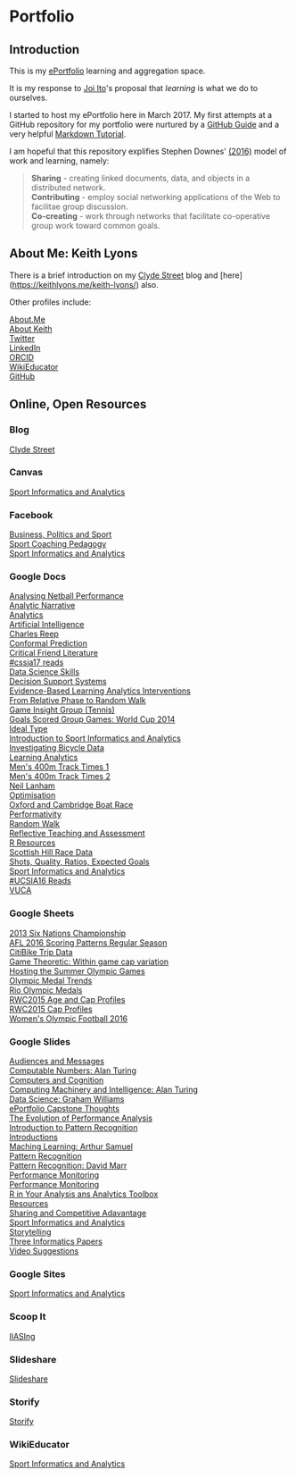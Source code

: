 # Portfolio

## Introduction

This is my [ePortfolio](http://wikieducator.org/Sport_Informatics_and_Analytics/ePortfolio#Some_Background_Information) learning and aggregation space.

It is my response to [Joi Ito](https://civic.mit.edu/blog/mstem/joi-itos-9-principles-of-the-media-lab)'s proposal that _learning_ is what we do to ourselves.

I started to host my ePortfolio here in March 2017. My first attempts at a GitHub repository for my portfolio were nurtured by a [GitHub Guide](https://guides.github.com/activities/hello-world/) and a very helpful [Markdown Tutorial](http://www.markdowntutorial.com/).

I am hopeful that this repository explifies Stephen Downes' [(2016)](https://www.slideshare.net/Downes/disruptive-innovations-in-learning) model of work and learning, namely:  
>**Sharing** - creating linked documents, data, and objects in a distributed network.  
>**Contributing** - employ social networking applications of the Web to facilitae group discussion.  
>**Co-creating** - work through networks that facilitate co-operative group work toward common goals.  

## About Me: Keith Lyons

There is a brief introduction on my [Clyde Street](https://keithlyons.me/about/) blog and [here] (https://keithlyons.me/keith-lyons/) also.

Other profiles include:

[About.Me](https://about.me/keithlyons)   
[About Keith](https://docs.google.com/document/d/1FZYkNzVOpCkSDCQZcZa9XmZjUBxg-B4iCm69xq1H94g/edit?usp=sharing)  
[Twitter](https://twitter.com/520507?lang=en)  
[LinkedIn](https://www.linkedin.com/in/clydestreet/)  
[ORCID](http://orcid.org/0000-0001-8870-865X)  
[WikiEducator](https://wikieducator.org/User:Postillion)  
[GitHub](https://github.com/2622NSW)    

## Online, Open Resources

### Blog

[Clyde Street](https://keithlyons.me/)   

### Canvas

[Sport Informatics and Analytics](https://learn.canvas.net/courses/536) 

### Facebook

[Business, Politics and Sport](https://www.facebook.com/Business-Politics-and-Sport-127657700659888/)    
[Sport Coaching Pedagogy](https://www.facebook.com/SportCoachingPedagogy2013/)   
[Sport Informatics and Analytics](https://www.facebook.com/Sport-Informatics-and-Analytics-548685338592152/)  

### Google Docs

[Analysing Netball Performance](https://docs.google.com/document/d/1QceVT-km8uanhiSwdZeXCPbZQRkAV9mT1mYjfD7SXJ4/edit?usp=sharing)  
[Analytic Narrative](https://docs.google.com/document/d/1dbJr563V20ZfSRdPeKymp0D56p0CBYVyWEaT0UhFkz4/edit?usp=sharing)  
[Analytics](https://docs.google.com/document/d/1aWVvZWkwOr-QhSnQ3UX7WoQBz7hw7s6nDjLfpshuiLs/edit?usp=sharing)  
[Artificial Intelligence](https://docs.google.com/document/d/1qNGd28mfnDL-5_WyploIrwfJmi7i-uyn1Y5O6nbw-MQ/edit?usp=sharing)  
[Charles Reep](https://docs.google.com/document/d/1KANFBDCvV4HkGvESqj5QnMMqwQ2jhjDVzEyhP5byR40/edit?usp=sharing)  
[Conformal Prediction](https://docs.google.com/document/d/1LqE78GO-xk0ecURro7KKJi2EXr5fTkahMK6CPH_pn-Y/edit?usp=sharing)  
[Critical Friend Literature](https://docs.google.com/document/d/1u8FFvzlzqS_6vZ4b3d4nxDm1hM3ZP1enTbjojqjbpDw/edit?usp=sharing)  
[#cssia17 reads](https://docs.google.com/document/d/1dWwhMcq9c_lg5Y_fSKnZ6ii0-kUfFVdVDlBUcl09TCo/edit?usp=sharing)  
[Data Science Skills](https://docs.google.com/document/d/1w40LPIC3Mxxb4lrXJzXmbvNLC3CZ6UEBi-KdPkj5Cvo/edit?usp=sharing)  
[Decision Support Systems](https://docs.google.com/document/d/1wi0Bwg9AOp_8a2q0yd6AIBdujCvbGjnq04Nh1GnVP5A/edit?usp=sharing)  
[Evidence-Based Learning Analytics Interventions](https://docs.google.com/document/d/1TJQMKva0BItqaLXGPt1-QxgUDmb6M--wIsr_0UIL_Kc/edit?usp=sharing)  
[From Relative Phase to Random Walk](https://docs.google.com/document/d/13mJIFc4_cHhwvrwKWBgjFqYlGMoqHGucqi9yxsBETWc/edit?usp=sharing)  
[Game Insight Group (Tennis)](https://docs.google.com/document/d/1n8_oZ8OSXF7fBmSLDJPlO1QMXuQ5tmZ7s5sVytg23_s/edit?usp=sharing)  
[Goals Scored Group Games: World Cup 2014](https://docs.google.com/document/d/1HNwV2Iica_7n7nPXQD0vOKqAal4JHgSWyTEQeo01noc/edit?usp=sharing)  
[Ideal Type](https://docs.google.com/document/d/1jAyjY8RS6UjywJOkxy5xfbYVylU8d39gd3CpdQvJoKQ/edit?usp=sharing)  
[Introduction to Sport Informatics and Analytics](https://docs.google.com/document/d/15Hxyh5oZun3AN9549_oQEkTFHhigCLylzYVOQfu0xZE/edit?usp=sharing)  
[Investigating Bicycle Data](https://docs.google.com/document/d/1d97Y9izRg54sN4kbwqGIrBffI-dahIilAw3ibESfrpc/edit?usp=sharing)  
[Learning Analytics](https://docs.google.com/document/d/1ZnWl8oF5qh2RLcowC--N6U2tuJ6dn4ny3FTeJ-pq7TY/edit?usp=sharing)  
[Men's 400m Track Times 1](https://docs.google.com/document/d/1tKGOU_BOgHjPsHCZzxug906YbuVI0AunL9MxTqY24_I/edit?usp=sharing)  
[Men's 400m Track Times 2](https://docs.google.com/document/d/1i-wLdtTDH-zMskewjfrAIBt9eX_C5rLkmGIZDDkFASQ/edit?usp=sharing)  
[Neil Lanham](https://docs.google.com/document/d/1hOQKCwejYF9mvjSvoPraENdmplu1XFD2HrmjyzUk590/edit?usp=sharing)  
[Optimisation](https://docs.google.com/document/d/1gDPktXR2-W2WRdCo3qA-3QVg4jYGuPsgooE4pvvHPiU/edit?usp=sharing)  
[Oxford and Cambridge Boat Race](https://docs.google.com/document/d/1l_zmgZmekV8onH5aqPYRQ1D1me2e-ROZpXwin_JeIwI/edit?usp=sharing)  
[Performativity](https://docs.google.com/document/d/17aV176uMp4WPaaE4QU8-xraXsDjohp96j6FMwrUSLQ0/edit?usp=sharing)  
[Random Walk](https://docs.google.com/document/d/1mQGLhOk8g-38UywmB74WYnxCIVaM56mpMY-A5pTYnfw/edit?usp=sharing)  
[Reflective Teaching and Assessment](https://docs.google.com/document/d/1YR9Px4Xdq4iinmRQ6G-7KwfLq0tdUIgutJxYLZaFM8w/edit?usp=sharing)  
[R Resources](https://docs.google.com/document/d/194FKCtvO6K-nsFZhiSGLYfmMWNE0NFa8L-oTVQA55EM/edit?usp=sharing)  
[Scottish Hill Race Data](https://docs.google.com/document/d/12e8o3cq8loWBBEaSVaklwNZHxFBRE3WGDOB2OmU1czk/edit?usp=sharing)  
[Shots, Quality, Ratios, Expected Goals](https://docs.google.com/document/d/1OrMshPdXiK2qGj8AVYikbOd53qSI_PYxupDLG6E4d_w/edit?usp=sharing)  
[Sport Informatics and Analytics](https://docs.google.com/document/d/1jzneqKPwG3RWQZI-PI1W8EpqwnDu2UqPVCjHW7Tujwc/edit?usp=sharing)  
[#UCSIA16 Reads](https://docs.google.com/document/d/1eZRyQXBCvSAr7uPfvETebT1pPuFKYskIx12YI5euNes/edit?usp=sharing)  
[VUCA](https://docs.google.com/document/d/1F8GHs96CuSBecL3yz_67AU0aPjntG2B106kGnK2yhJA/edit?usp=sharing)  


### Google Sheets

[2013 Six Nations Championship](https://docs.google.com/spreadsheets/d/1H0IFQ-j0TvgWeGNcUZks99ZAIUwciQXI-NXWLfhVpcY/edit?usp=sharing)  
[AFL 2016 Scoring Patterns Regular Season](https://docs.google.com/spreadsheets/d/1bUZr9mhxgLVDsFDtFabU_xMhwn2085eYcibpf4572i4/edit?usp=sharing)  
[CitiBike Trip Data](https://docs.google.com/spreadsheets/d/1L2LPhYFfSX1P-YEpcnAXXjdmjpMt-J0m4v018DiYuTE/edit?usp=sharing)  
[Game Theoretic: Within game cap variation](https://docs.google.com/spreadsheets/d/174L5yWtmsZJ2ZmZMklfBl2dYJ0fEAMH5Burd_2T2DgM/edit?usp=sharing)  
[Hosting the Summer Olympic Games](https://docs.google.com/spreadsheets/d/1Z5fKOYtTlXwPbpYTieZf4igudbRIxJpz0QxARrf4StE/edit?usp=sharing)  
[Olympic Medal Trends](https://docs.google.com/spreadsheets/d/1BPpw45vhTPSn-0PgWG04ihG53GI4b262DyOVXneqy0U/edit?usp=sharing)  
[Rio Olympic Medals](https://docs.google.com/spreadsheets/d/1F-58KD5Tnm-cTAF-eWphVcvsXFa-s9-QGzw-O0iUF6o/edit?usp=sharing)  
[RWC2015 Age and Cap Profiles](https://docs.google.com/spreadsheets/d/1yxDX4iGsUQDt4HL2V8XmviaEqZjtXQhAb0zH5Xd6wKQ/edit?usp=sharing)  
[RWC2015 Cap Profiles](https://docs.google.com/spreadsheets/d/1DvsLR3wF5shyiOegxtKau3vYjxU5MXDDPOSlUE1SBNs/edit?usp=sharing)  
[Women's Olympic Football 2016](https://docs.google.com/spreadsheets/d/1U8JBLqec0syHNzdg96ibdPerRRidq_kfo4ptSAxxWGU/edit?usp=sharing)


### Google Slides

[Audiences and Messages](https://docs.google.com/presentation/d/15us_N1pH6ZGtLPVXJZOtqWZmqXio0J2FZZ6Vgqo760c/edit?usp=sharing)  
[Computable Numbers: Alan Turing](https://docs.google.com/presentation/d/10Myo_t0w6kPyuKqwqVtodHemT0TliwCr1uzt_SRUfS0/edit?usp=sharing)  
[Computers and Cognition](https://docs.google.com/presentation/d/1JN5JQ1MOh2_od3dChp_WbF0OYUjEaJByW5I0WP_J_6M/edit?usp=sharing)  
[Computing Machinery and Intelligence: Alan Turing](https://docs.google.com/presentation/d/1XAosMeomJTdprMSGnr_4IcAD00F8aK2mgun6S0Y6BLQ/edit?usp=sharing)  
[Data Science: Graham Williams](https://docs.google.com/presentation/d/1tsmuRhBOHzm1vVzYkoZ43UhOcaD6bsjDt2654AexolM/edit?usp=sharing)  
[ePortfolio Capstone Thoughts](https://docs.google.com/presentation/d/1Sy1rPvl6fD-NmTtzqaTnrjod6m7IWrJdn225Hgsmf_o/edit?usp=sharing)  
[The Evolution of Performance Analysis](https://docs.google.com/presentation/d/1gmIoYdKE8HJx3iqqPEYRxIRk6yjqYnJ456tTkVOXEJA/edit?usp=sharing)  
[Introduction to Pattern Recognition](https://docs.google.com/presentation/d/1IMmCNzXZNqNYO20e-2Uq2qaeNmLxGuCbTsXnhJ2En6c/edit?usp=sharing)  
[Introductions](https://docs.google.com/presentation/d/1xzVhVrBOPOBjDYOcTD7vBGvQhhJLJ4zbIb23YQcvIhs/edit?usp=sharing)  
[Maching Learning: Arthur Samuel](https://docs.google.com/presentation/d/1n3jDtoIA7VRc7ME7OWxxHAKpYAVlz8MTOP1E95_cmD4/edit?usp=sharing)  
[Pattern Recognition](https://docs.google.com/presentation/d/1SQJZLqJUTt__GlDc69F6OLdVkog39Q1YFuslTKHri4Q/edit?usp=sharing)  
[Pattern Recognition: David Marr](https://docs.google.com/presentation/d/1APQRezNcCtD_ZxI2ZJkx5tJABSOE9F68WM9qq7PT9o8/edit?usp=sharing)  
[Performance Monitoring](https://docs.google.com/presentation/d/1Sy1rPvl6fD-NmTtzqaTnrjod6m7IWrJdn225Hgsmf_o/edit?usp=sharing)  
[Performance Monitoring](https://docs.google.com/presentation/d/1LpBgS9IO9KGK_D3YALUOlXoPuGWIIlOwEbiqhv1yQV0/edit?usp=sharing)  
[R in Your Analysis ans Analytics Toolbox](https://docs.google.com/presentation/d/1qIF4FHFpvjsC2FOdOPjc4cEpN0oaWnwBrS9WbC3dDL8/edit?usp=sharing)  
[Resources](https://docs.google.com/presentation/d/1O6gem6x-3s_E7ufT-Z9NSJdPnpQUFONY_Ll9GIRPEq0/edit?usp=sharing)  
[Sharing and Competitive Adavantage](https://docs.google.com/presentation/d/1H1m2FzlO0en3L2NM3avh41T14PSiziR0EvBx8aejsLg/edit?usp=sharing)  
[Sport Informatics and Analytics](https://docs.google.com/presentation/d/1RArhG6FDZoBUm8CWbyKuSb-5CKJHR0BXqoOTit9oPrA/edit?usp=sharing)  
[Storytelling](https://docs.google.com/presentation/d/1n0F2Q2-JzUnLi3c_davTP2jz0a68ddErJqx2HgbWYAw/edit?usp=sharing)  
[Three Informatics Papers](https://docs.google.com/presentation/d/1IGpT16QLJEFTtkoRkiU_RSFqJAsN5uYk1HfbVV9U0WY/edit?usp=sharing)  
[Video Suggestions](https://docs.google.com/presentation/d/1wdL4aumtB07wQ5kEh3EDKI0C73ci0_2X2JL5OmjoCBo/edit?usp=sharing)  

### Google Sites

[Sport Informatics and Analytics](https://sites.google.com/site/ucsportinformaticsandanalytics/)   

### Scoop It

[lIASIng](http://www.scoop.it/t/liasing)  

### Slideshare

[Slideshare](https://www.slideshare.net/Postillion)   

### Storify

[Storify](https://storify.com/520507)   

### WikiEducator

[Sport Informatics and Analytics](http://wikieducator.org/Sport_Informatics_and_Analytics)   
 


  
 





